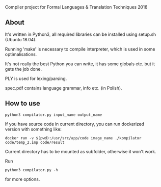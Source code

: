 Compiler project for Formal Languages & Translation Techniques 2018

## About
It's written in Python3, all required libraries can be installed using setup.sh (Ubuntu 18.04).

Running 'make' is necessary to compile interpreter, which is used in some optimalisations.

It's not really the best Python you can write, it has some globals etc. but it gets the job done.

PLY is used for lexing/parsing.

spec.pdf contains language grammar, info etc. (in Polish).

## How to use
```
python3 compilator.py input_name output_name
```

If you have source code in current directory, you can run dockerized version with something like:
```
docker run -v $(pwd):/usr/src/app/code image_name ./kompilator code/temp_2.imp code/result
```

Current directory has to be mounted as subfolder, otherwise it won't work.

Run
```
python3 compilator.py -h
```
for more options.
